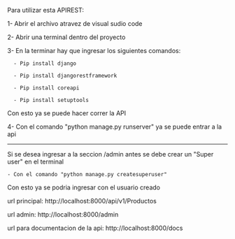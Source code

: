 Para utilizar esta APIREST:

  1- Abrir el archivo atravez de visual sudio code	
  
  2- Abrir una terminal dentro del proyecto
  
  3- En la terminar hay que ingresar los siguientes comandos:
  
      - Pip install django
      
      - Pip install djangorestframework
      
      - Pip install coreapi
      
      - Pip install setuptools
      
  Con esto ya se puede hacer correr la API
    
  4- Con el comando "python manage.py runserver" ya se puede entrar a la api

  --------
  
  Si se desea ingresar a la seccion /admin antes se debe crear un "Super user" en el terminal
  
    - Con el comando "python manage.py createsuperuser"
    
  Con esto ya se podria ingresar con el usuario creado
  

  url principal: http://localhost:8000/api/v1/Productos
  
  url admin: http://localhost:8000/admin
  
  url para documentacion de la api: http://localhost:8000/docs
  
  
